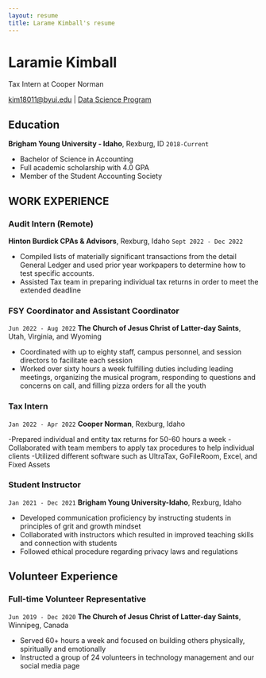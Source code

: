 ```yaml
---
layout: resume
title: Larame Kimball's resume
---
```

# Laramie Kimball 
Tax Intern at Cooper Norman

<div id="webaddress">
<a href="kim18011@byui.edu">kim18011@byui.edu</a>
| <a href="https://www.linkedin.com/in/laramie-kimball/">Data Science Program</a>
</div>

<!-- https://www.monique.tech/the-art-of-markdown -->


## Education


__Brigham Young University - Idaho__, Rexburg, ID
`2018-Current`

- Bachelor of Science in Accounting
- Full academic scholarship with 4.0 GPA
- Member of the Student Accounting Society 



## WORK EXPERIENCE 

### Audit Intern (Remote)
__Hinton Burdick CPAs & Advisors__, Rexburg, Idaho
`Sept 2022 - Dec 2022`

- Compiled lists of materially significant transactions from the detail General Ledger and used prior year workpapers to determine how to test specific accounts.
- Assisted Tax team in preparing individual tax returns in order to meet the extended deadline 

### FSY Coordinator and Assistant Coordinator
`Jun 2022 - Aug 2022`
__The Church of Jesus Christ of Latter-day Saints__, Utah, Virginia, and Wyoming

- Coordinated with up to eighty staff, campus personnel, and session directors to facilitate each session 
- Worked over sixty hours a week fulfilling duties including leading meetings, organizing the musical program, responding to questions and concerns on call, and filling pizza orders for all the youth 

### Tax Intern
`Jan 2022 - Apr 2022`
__Cooper Norman__, Rexburg, Idaho

-Prepared individual and entity tax returns for 50-60 hours a week 
-Collaborated with team members to apply tax procedures to help individual clients 
-Utilized different software such as UltraTax, GoFileRoom, Excel, and Fixed Assets 

### Student Instructor
`Jan 2021 - Dec 2021`
__Brigham Young University-Idaho__, Rexburg, Idaho

- Developed communication proficiency by instructing students in principles of grit and growth mindset 
- Collaborated with instructors which resulted in improved teaching skills and connection with students 
- Followed ethical procedure regarding privacy laws and regulations  




## Volunteer Experience

### Full-time Volunteer Representative
`Jun 2019 - Dec 2020`
__The Church of Jesus Christ of Latter-day Saints__, Winnipeg, Canada

- Served 60+ hours a week and focused on building others physically, spiritually and emotionally
- Instructed a group of 24 volunteers in technology management and our social media page 

